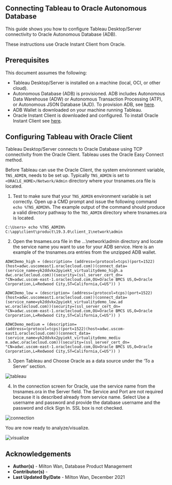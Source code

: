 ## **Connecting Tableau to Oracle Autonomous Database**

This guide shows you how to configure Tableau Desktop/Server connectivity to Oracle Autonomous Database (ADB). 

These instructions use Oracle Instant Client from Oracle.

## **Prerequisites**

This document assumes the following:

- Tableau Desktop/Server is installed on a machine (local, OCI, or other cloud).  
- Autonomous Database (ADB) is provisioned. ADB includes Autonomous Data Warehouse (ADW) or Autonomous Transaction Processing (ATP), or Autonomous JSON Database (AJD).  To provision ADB, see [here](https://docs.oracle.com/en/cloud/paas/autonomous-database/adbsa/autonomous-provision.html#GUID-0B230036-0A05-4CA3-AF9D-97A255AE0C08).
- ADB Wallet is downloaded on your machine running Tableau.
- Oracle Instant Client is downloaded and configured.  To install Oracle Instant Client see [here](https://www.oracle.com/database/technologies/instant-client/winx64-64-downloads.html).

## **Configuring Tableau with Oracle Client**

Tableau Desktop/Server connects to Oracle Database using TCP connectivity from the Oracle Client. Tableau uses the Oracle Easy Connect method. 

Before Tableau can use the Oracle Client, the system environment variable, `TNS_ADMIN`, needs to be set up. Typically `TNS_ADMIN` is set to  `<ORACLE_HOME>/Network/Admin` directory where your tnsnames.ora file is located.  

1. Test to make sure that your `TNS_ADMIN` environment variable is set correctly. Open
   up a CMD prompt and issue the following command `echo %TNS_ADMIN%`. The example
   output of the command should produce a valid directory pathway to the
   `TNS_ADMIN` directory where tnsnames.ora is located.

```
C:\Users> echo %TNS_ADMIN%
C:\app\client\product\19.3.0\client_1\network\admin 
```

2. Open the tnsames.ora file in the ...\network\admin directory and locate the service name you want to use for your ADB service.  Here is an example of the tnsnames.ora entries from the unzipped ADB wallet. 

```
ADWCDemo_high = (description= (address=(protocol=tcps)(port=1522)(host=adwc.uscomeast1.oraclecloud.com))(connect_data=(service_name=yk2ddvkx2pyiekt_virtualitydemo_high.a
dwc.oraclecloud.com))(security=(ssl_server_cert_dn=
"CN=adwc.uscom-east-1.oraclecloud.com,OU=Oracle BMCS US,O=Oracle
Corporation,L=Redwood City,ST=California,C=US")) )

ADWCDemo_low = (description= (address=(protocol=tcps)(port=1522)(host=adwc.uscomeast1.oraclecloud.com))(connect_data=(service_name=yk2ddvkx2pyiekt_virtualitydemo_low.ad
wc.oraclecloud.com))(security=(ssl_server_cert_dn=
"CN=adwc.uscom-east-1.oraclecloud.com,OU=Oracle BMCS US,O=Oracle
Corporation,L=Redwood City,ST=California,C=US")) )

ADWCDemo_medium = (description=
(address=(protocol=tcps)(port=1522)(host=adwc.uscom-east1.oraclecloud.com))(connect_data=(service_name=yk2ddvkx2pyiekt_virtualitydemo_mediu
m.adwc.oraclecloud.com))(security=(ssl_server_cert_dn=
"CN=adwc.uscom-east-1.oraclecloud.com,OU=Oracle BMCS US,O=Oracle
Corporation,L=Redwood City,ST=California,C=US")) ) 
```

3. Open Tableau and Choose Oracle as a data source under the ‘To a
   Server’ section. 

![tableau](./images/tableau-connect-menu.png)



4. In the connection screen for Oracle, use the service name from the tnsnames.ora in the Server field. The Service and Port are not required because it is described already from service name.  Select Use a username and password and provide the database username and the password and click Sign In.  SSL box is not checked.

![connection](./images/oracle-connect-screen.png)

You are now ready to analyze/visualize. 

![visualize](./images/tableau-visualize.png)



## **Acknowledgements**

* **Author(s)** - Milton Wan, Database Product Management
* **Contributor(s)** - 
* **Last Updated By/Date** - Milton Wan, December 2021
